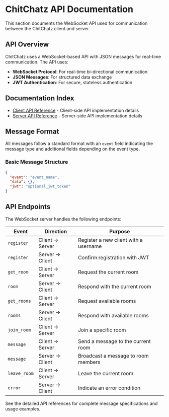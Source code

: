 # ChitChatz API Documentation

This section documents the WebSocket API used for communication between the ChitChatz client and server.

## API Overview

ChitChatz uses a WebSocket-based API with JSON messages for real-time communication. The API uses:

- **WebSocket Protocol**: For real-time bi-directional communication
- **JSON Messages**: For structured data exchange
- **JWT Authentication**: For secure, stateless authentication

## Documentation Index

- [Client API Reference](client-api.md) - Client-side API implementation details
- [Server API Reference](server-api.md) - Server-side API implementation details

## Message Format

All messages follow a standard format with an `event` field indicating the message type and additional fields depending on the event type.

### Basic Message Structure

```json
{
  "event": "event_name",
  "data": {},
  "jwt": "optional_jwt_token"
}
```

## API Endpoints

The WebSocket server handles the following endpoints:

| Event        | Direction       | Purpose                               |
| ------------ | --------------- | ------------------------------------- |
| `register`   | Client → Server | Register a new client with a username |
| `register`   | Server → Client | Confirm registration with JWT         |
| `get_room`   | Client → Server | Request the current room              |
| `room`       | Server → Client | Respond with the current room         |
| `get_rooms`  | Client → Server | Request available rooms               |
| `rooms`      | Server → Client | Respond with available rooms          |
| `join_room`  | Client → Server | Join a specific room                  |
| `message`    | Client → Server | Send a message to the current room    |
| `message`    | Server → Client | Broadcast a message to room members   |
| `leave_room` | Client → Server | Leave the current room                |
| `error`      | Server → Client | Indicate an error condition           |

See the detailed API references for complete message specifications and usage examples.

